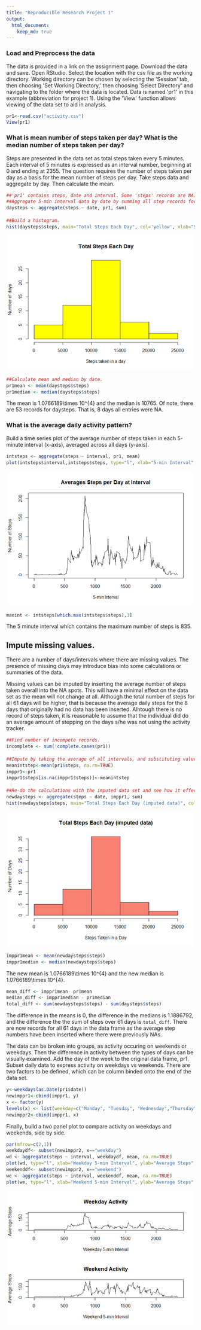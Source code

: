 ```yaml
---
title: "Reproducible Research Project 1"
output: 
  html_document:
    keep_md: true
---
```

### Load and Preprocess the data

The data is provided in a link on the assignment page. Download the data and save. Open RStudio. Select the location with the csv file as the working directory. Working directory can be chosen by selecting the 'Session' tab, then choosing 'Set Working Directory,' then choosing 'Select Directory' and navigating to the folder where the data is located. Data is named 'pr1' in this example (abbreviation for project 1). Using the 'View' function allows viewing of the data set to aid in analysis.
 

```r
pr1<-read.csv("activity.csv")
View(pr1)
```

### What is mean number of steps taken per day? What is the median number of steps taken per day?

Steps are presented in the data set as total steps taken every 5 minutes. Each interval of 5 minutes is expressed as an interval number, beginning at 0 and ending at 2355. The question requires the number of steps taken per day as a basis for the mean number of steps per day. Take steps data and aggregate by day. Then calculate the mean.


```r
##'pr1' contains steps, date and interval. Some 'steps' records are NA.
##Aggregate 5-min interval data by date by summing all step records for each date.
daysteps <- aggregate(steps ~ date, pr1, sum)

##Build a histogram.
hist(daysteps$steps, main="Total Steps Each Day", col='yellow', xlab="Steps taken in a day", ylab="Number of days")
```

![](PA1_template_files/figure-html/meanmedian-1.png)<!-- -->

```r
##Calculate mean and median by date.
pr1mean <- mean(daysteps$steps)
pr1median <- median(daysteps$steps)
```
The mean is 1.0766189\times 10^{4} and the median is 10765.
Of note, there are 53 records for daysteps. That is, 8 days all entries were NA.

### What is the average daily activity pattern?

Build a time series plot of the average number of steps taken in each 5-minute interval (x-axis), averaged across all days (y-axis).


```r
intsteps <- aggregate(steps ~ interval, pr1, mean)
plot(intsteps$interval,intsteps$steps, type="l", xlab="5-min Interval", ylab="Number of Steps",main="Averages Steps per Day at Interval")
```

![](PA1_template_files/figure-html/intsteps-1.png)<!-- -->

```r
maxint <- intsteps[which.max(intsteps$steps),1]
```
The 5 minute interval which contains the maximum number of steps is 835.

## Impute missing values. 
There are a number of days/intervals where there are missing values. The presence of missing days may introduce bias into some calculations or summaries of the data.

Missing values can be imputed by inserting the average number of steps taken overall into the NA spots. This will have a minimal effect on the data set as the mean will not change at all. Although the total number of steps for all 61 days will be higher, that is because the average daily steps for the 8 days that originally had no data has been inserted. Alhtough there is no record of steps taken, it is reasonable to assume that the individual did do an average amount of stepping on the days s/he was not using the activity tracker. 


```r
##Find number of incompete records.
incomplete <- sum(!complete.cases(pr1))

##Impute by taking the average of all intervals, and substituting value in NA.
meanintstep<-mean(pr1$steps, na.rm=TRUE) 
imppr1<-pr1
imppr1$steps[is.na(imppr1$steps)]<-meanintstep

##Re-do the calculations with the imputed data set and see how it effects mean and median.
newdaysteps <- aggregate(steps ~ date, imppr1, sum)
hist(newdaysteps$steps, main="Total Steps Each Day (imputed data)", col='salmon', xlab="Steps Taken in a Day", ylab="Number of Days")
```

![](PA1_template_files/figure-html/imputeNA-1.png)<!-- -->

```r
imppr1mean <- mean(newdaysteps$steps)
imppr1median <- median(newdaysteps$steps)
```
The new mean is 1.0766189\times 10^{4} and the new median is 1.0766189\times 10^{4}.



```r
mean_diff <- imppr1mean- pr1mean
median_diff <- imppr1median - pr1median
total_diff <- sum(newdaysteps$steps) - sum(daysteps$steps)
```
The difference in the means is 0, the difference in the medians is 1.1886792, and the difference the the sum of steps over 61 days is `total_diff`. There are now records for all 61 days in the data frame as the average step numbers have been inserted where there were previously NAs. 

The data can be broken into groups, as activity occuring on weekends or weekdays. Then the difference in activity between the types of days can be visually examined. Add the day of the week to the original data frame, pr1. Subset daily data to express activity on weekdays vs weekends. There are two factors to be defined, which can be column binded onto the end of the data set.


```r
y<-weekdays(as.Date(pr1$date))
newimppr1<-cbind(imppr1, y)
x <- factor(y)
levels(x) <- list(weekday=c("Monday", "Tuesday", "Wednesday","Thursday", "Friday"), weekend=c("Saturday", "Sunday"))
newimppr2<-cbind(imppr1, x)
```
Finally, build a two panel plot to compare activity on weekdays and weekends, side by side.


```r
par(mfrow=c(2,1))
weekdaydf<- subset(newimppr2, x=="weekday")
wd <- aggregate(steps ~ interval, weekdaydf, mean, na.rm=TRUE)
plot(wd, type="l", xlab="Weekday 5-min Interval", ylab="Average Steps", main="Weekday Activity")
weekenddf<- subset(newimppr2, x=="weekend")
we <- aggregate(steps ~ interval, weekenddf, mean, na.rm=TRUE)
plot(we, type="l", xlab="Weekend 5-min Interval", ylab="Average Steps", main="Weekend Activity")
```

![](PA1_template_files/figure-html/twopanelplot-1.png)<!-- -->





